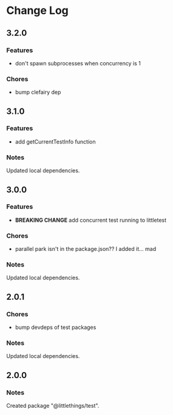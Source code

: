 # Change Log

## 3.2.0

### Features

- don't spawn subprocesses when concurrency is 1

### Chores

- bump clefairy dep

## 3.1.0

### Features

- add getCurrentTestInfo function

### Notes

Updated local dependencies.

## 3.0.0

### Features

- **BREAKING CHANGE** add concurrent test running to littletest

### Chores

- parallel park isn't in the package.json?? I added it... mad

### Notes

Updated local dependencies.

## 2.0.1

### Chores

- bump devdeps of test packages

### Notes

Updated local dependencies.

## 2.0.0

### Notes

Created package "@littlethings/test".

